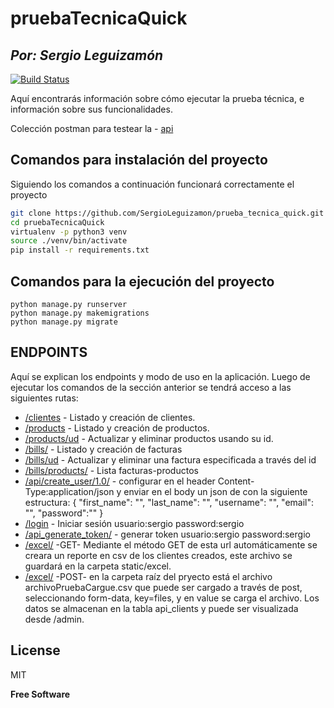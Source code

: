 # pruebaTecnicaQuick
## _Por: Sergio Leguizamón_

[![Build Status](https://travis-ci.org/joemccann/dillinger.svg?branch=master)]()

Aquí encontrarás información sobre cómo ejecutar la prueba técnica, e información sobre sus funcionalidades.

Colección postman para testear la - [api](https://go.postman.co/workspace/quickTest~365b9419-208a-4bde-94f7-76876db0c1b4/collection/17786365-aeaf5cdc-a047-48df-9bb8-cb87501cd352) 

## Comandos para instalación del proyecto
Siguiendo los comandos a continuación funcionará correctamente el proyecto

```sh
git clone https://github.com/SergioLeguizamon/prueba_tecnica_quick.git
cd pruebaTecnicaQuick
virtualenv -p python3 venv
source ./venv/bin/activate
pip install -r requirements.txt
```

## Comandos para la ejecución del proyecto

```
python manage.py runserver
python manage.py makemigrations
python manage.py migrate 
```

## ENDPOINTS

Aquí se explican los endpoints y modo de uso en la aplicación. Luego de ejecutar los comandos de la sección anterior se tendrá acceso a las siguientes rutas:

- [/clientes](http://localhost:8000/client/) - Listado y creación de clientes.
- [/products](http://localhost:8000/products/) - Listado y creación de productos.
- [/products/ud](http://localhost:8000/products/ud/) - Actualizar y eliminar productos usando su id.
- [/bills/](http://localhost:8000/bills/) - Listado y creación de facturas
- [/bills/ud](http://localhost:8000/bills/ud/) - Actualizar y eliminar una factura especificada a través del id
- [/bills/products/](http://localhost:8000/bills/products/) - Lista facturas-productos
- [/api/create_user/1.0/](http://localhost:8000/api/create_user/1.0/) - configurar en el header Content-Type:application/json y enviar en el body un json de con la siguiente estructura: 
{
    "first_name": "",
    "last_name": "",
    "username": "",
    "email": "",
    "password":"" 
}
- [/login](http://localhost:8000/login/) - Iniciar sesión usuario:sergio password:sergio
- [/api_generate_token/](http://localhost:8000/api_generate_token/) - generar token usuario:sergio password:sergio
- [/excel/](http://localhost:8000/excel/) -GET- Mediante el método GET de esta url automáticamente se creara un reporte en csv de los clientes creados, este archivo se guardará en la carpeta static/excel.
- [/excel/](http://localhost:8000/excel/) -POST- en la carpeta raíz del pryecto está el archivo archivoPruebaCargue.csv que puede ser cargado a través de post, seleccionando form-data, key=files, y en value se carga el archivo. Los datos se almacenan en la tabla api_clients y puede ser visualizada desde /admin. 


## License

MIT

**Free Software**
